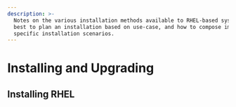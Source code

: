 ```yaml
---
description: >-
  Notes on the various installation methods available to RHEL-based systems, how
  best to plan an installation based on use-case, and how to compose image files
  specific installation scenarios.
---
```


# Installing and Upgrading

## Installing RHEL

